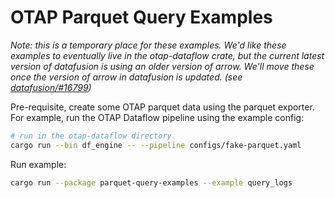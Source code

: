 # OTAP Parquet Query Examples

_Note: this is a temporary place for these examples. We'd like these examples
to eventually live in the otap-dataflow crate, but the current latest version
of datafusion is using an older version of arrow. We'll move these once the
version of arrow in datafusion is updated.
(see [datafusion/#16799](https://github.com/apache/datafusion/issues/16799))_

Pre-requisite, create some OTAP parquet data using the parquet exporter. For
example, run the OTAP Dataflow pipeline using the example config:

```sh
# run in the otap-dataflow directory
cargo run --bin df_engine -- --pipeline configs/fake-parquet.yaml
```

Run example:

```sh
cargo run --package parquet-query-examples --example query_logs
```
